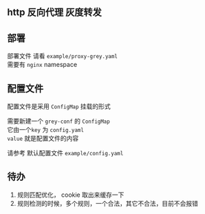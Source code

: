 http 反向代理 灰度转发
----

## 部署

部署文件 请看 `example/proxy-grey.yaml`  
需要有 `nginx` namespace

## 配置文件
配置文件是采用 `ConfigMap` 挂载的形式

需要新建一个 `grey-conf` 的 `ConfigMap`  
它由一个`key` 为 `config.yaml`  
`value` 就是配置文件的内容

请参考 默认配置文件 `example/config.yaml`

## 待办
1. 规则匹配优化， cookie 取出来缓存一下  
2. 规则检测的时候，多个规则，一个合法，其它不合法，目前不会报错  
